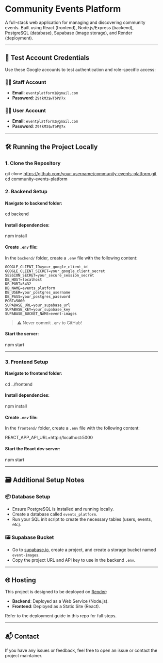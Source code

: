 # Community Events Platform

A full-stack web application for managing and discovering community events. Built using React (frontend), Node.js/Express (backend), PostgreSQL (database), Supabase (image storage), and Render (deployment).

---

## 📧 Test Account Credentials

Use these Google accounts to test authentication and role-specific access:

### 👩‍💼 Staff Account

* **Email**: `eventplatform1@gmail.com`
* **Password**: `Z9!kM3$wTbP@7x`

### 🙋‍♂️ User Account

* **Email**: `eventplatform3@gmail.com`
* **Password**: `Z9!kM3$wTbP@7x`

---

## 🛠 Running the Project Locally

### 1. Clone the Repository

git clone https://github.com/your-username/community-events-platform.git
cd community-events-platform

### 2. Backend Setup

#### Navigate to backend folder:

cd backend

#### Install dependencies:

npm install

#### Create `.env` file:

In the `backend/` folder, create a `.env` file with the following content:

```
GOOGLE_CLIENT_ID=your_google_client_id
GOOGLE_CLIENT_SECRET=your_google_client_secret
SESSION_SECRET=your_secure_session_secret
DB_HOST=localhost
DB_PORT=5432
DB_NAME=events_platform
DB_USER=your_postgres_username
DB_PASS=your_postgres_password
PORT=5000
SUPABASE_URL=your_supabase_url
SUPABASE_KEY=your_supabase_key
SUPABASE_BUCKET_NAME=event-images
```

> ⚠️ Never commit `.env` to GitHub!

#### Start the server:

npm start

---

### 3. Frontend Setup

#### Navigate to frontend folder:

cd ../frontend

#### Install dependencies:

npm install

#### Create `.env` file:

In the `frontend/` folder, create a `.env` file with the following content:

REACT_APP_API_URL=http://localhost:5000

#### Start the React dev server:

npm start

---

## 🗃 Additional Setup Notes

### 📦 Database Setup

* Ensure PostgreSQL is installed and running locally.
* Create a database called `events_platform`.
* Run your SQL init script to create the necessary tables (users, events, etc).

### 🖼 Supabase Bucket

* Go to [supabase.io](https://supabase.io), create a project, and create a storage bucket named `event-images`.
* Copy the project URL and API key to use in the backend `.env`.

---

## 🌐 Hosting

This project is designed to be deployed on [Render](https://render.com):

* **Backend**: Deployed as a Web Service (Node.js).
* **Frontend**: Deployed as a Static Site (React).

Refer to the deployment guide in this repo for full steps.

---

## 📬 Contact

If you have any issues or feedback, feel free to open an issue or contact the project maintainer.
